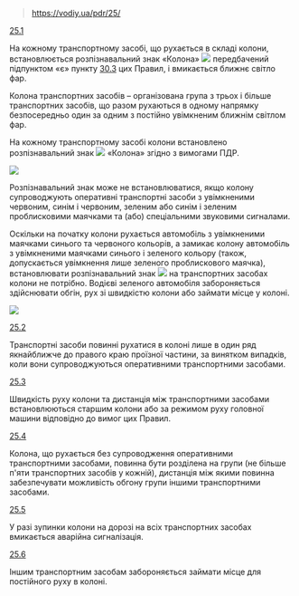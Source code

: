 > https://vodiy.ua/pdr/25/

[25.1](https://vodiy.ua/pdr/25/#251 "постійне посилання")

На кожному транспортному засобі, що рухається в складі колони, встановлюється розпізнавальний знак «Колона» ![](Автошкола/ПДР/Картинки/8.9-1.png) передбачений підпунктом «є» пункту [30.3](https://vodiy.ua/pdr/30/#303) цих Правил, і вмикається ближнє світло фар.

Колона транспортних засобів – організована група з трьох і більше транспортних засобів, що разом рухаються в одному напрямку безпосередньо один за одним з постійно увімкненим ближнім світлом фар.

На кожному транспортному засобі колони встановлено розпізнавальний знак ![](Автошкола/ПДР/Картинки/8.9-1.png) «Колона» згідно з вимогами ПДР.

![](Автошкола/ПДР/Картинки/8.9z-2.jpg)

Розпізнавальний знак може не встановлюватися, якщо колону супроводжують оперативні транспортні засоби з увімкненими червоним, синім і червоним, зеленим або синім і зеленим проблисковими маячками та (або) спеціальними звуковими сигналами.

Оскільки на початку колони рухається автомобіль з увімкненими маячками синього та червоного кольорів, а замикає колону автомобіль з увімкненими маячками синього і зеленого кольору (також, допускається увімкнення лише зеленого проблискового маячка), встановлювати розпізнавальний знак ![](Автошкола/ПДР/Картинки/8.9-1.png) на транспортних засобах колони не потрібно. Водієві зеленого автомобіля забороняється здійснювати обгін, рух зі швидкістю колони або займати місце у колоні.

![](Автошкола/ПДР/Картинки/644_.jpg)

[25.2](https://vodiy.ua/pdr/25/#252 "постійне посилання")

Транспортні засоби повинні рухатися в колоні лише в один ряд якнайближче до правого краю проїзної частини, за винятком випадків, коли вони супроводжуються оперативними транспортними засобами.

[25.3](https://vodiy.ua/pdr/25/#253 "постійне посилання")

Швидкість руху колони та дистанція між транспортними засобами встановлюються старшим колони або за режимом руху головної машини відповідно до вимог цих Правил.

[25.4](https://vodiy.ua/pdr/25/#254 "постійне посилання")

Колона, що рухається без супроводження оперативними транспортними засобами, повинна бути розділена на групи (не більше п'яти транспортних засобів у кожній), дистанція між якими повинна забезпечувати можливість обгону групи іншими транспортними засобами.

[25.5](https://vodiy.ua/pdr/25/#255 "постійне посилання")

У разі зупинки колони на дорозі на всіх транспортних засобах вмикається аварійна сигналізація.

[25.6](https://vodiy.ua/pdr/25/#256 "постійне посилання")

Іншим транспортним засобам забороняється займати місце для постійного руху в колоні.